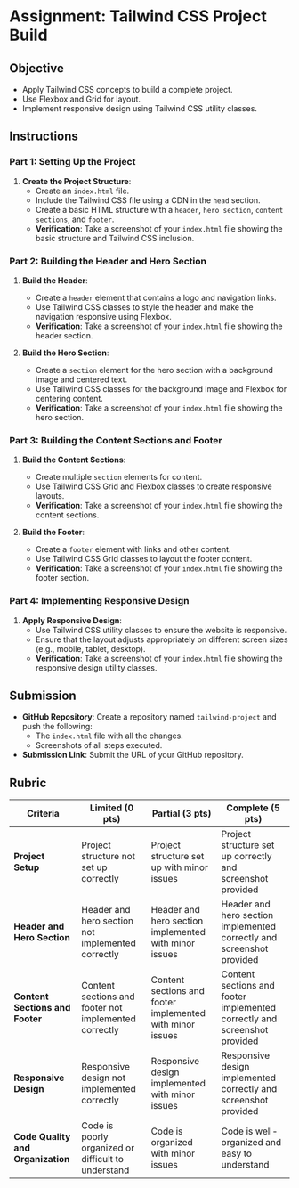 # Assignment: Tailwind CSS Project Build

## Objective

- Apply Tailwind CSS concepts to build a complete project.
- Use Flexbox and Grid for layout.
- Implement responsive design using Tailwind CSS utility classes.

## Instructions

### Part 1: Setting Up the Project

1. **Create the Project Structure**:
   - Create an `index.html` file.
   - Include the Tailwind CSS file using a CDN in the `head` section.
   - Create a basic HTML structure with a `header`, `hero section`, `content sections`, and `footer`.
   - **Verification**: Take a screenshot of your `index.html` file showing the basic structure and Tailwind CSS inclusion.

### Part 2: Building the Header and Hero Section

1. **Build the Header**:

   - Create a `header` element that contains a logo and navigation links.
   - Use Tailwind CSS classes to style the header and make the navigation responsive using Flexbox.
   - **Verification**: Take a screenshot of your `index.html` file showing the header section.

2. **Build the Hero Section**:
   - Create a `section` element for the hero section with a background image and centered text.
   - Use Tailwind CSS classes for the background image and Flexbox for centering content.
   - **Verification**: Take a screenshot of your `index.html` file showing the hero section.

### Part 3: Building the Content Sections and Footer

1. **Build the Content Sections**:

   - Create multiple `section` elements for content.
   - Use Tailwind CSS Grid and Flexbox classes to create responsive layouts.
   - **Verification**: Take a screenshot of your `index.html` file showing the content sections.

2. **Build the Footer**:
   - Create a `footer` element with links and other content.
   - Use Tailwind CSS Grid classes to layout the footer content.
   - **Verification**: Take a screenshot of your `index.html` file showing the footer section.

### Part 4: Implementing Responsive Design

1. **Apply Responsive Design**:
   - Use Tailwind CSS utility classes to ensure the website is responsive.
   - Ensure that the layout adjusts appropriately on different screen sizes (e.g., mobile, tablet, desktop).
   - **Verification**: Take a screenshot of your `index.html` file showing the responsive design utility classes.

## Submission

- **GitHub Repository**: Create a repository named `tailwind-project` and push the following:
  - The `index.html` file with all the changes.
  - Screenshots of all steps executed.
- **Submission Link**: Submit the URL of your GitHub repository.

## Rubric

| Criteria                          | Limited (0 pts)                                       | Partial (3 pts)                                           | Complete (5 pts)                                                          |
| --------------------------------- | ----------------------------------------------------- | --------------------------------------------------------- | ------------------------------------------------------------------------- |
| **Project Setup**                 | Project structure not set up correctly                | Project structure set up with minor issues                | Project structure set up correctly and screenshot provided                |
| **Header and Hero Section**       | Header and hero section not implemented correctly     | Header and hero section implemented with minor issues     | Header and hero section implemented correctly and screenshot provided     |
| **Content Sections and Footer**   | Content sections and footer not implemented correctly | Content sections and footer implemented with minor issues | Content sections and footer implemented correctly and screenshot provided |
| **Responsive Design**             | Responsive design not implemented correctly           | Responsive design implemented with minor issues           | Responsive design implemented correctly and screenshot provided           |
| **Code Quality and Organization** | Code is poorly organized or difficult to understand   | Code is organized with minor issues                       | Code is well-organized and easy to understand                             |

